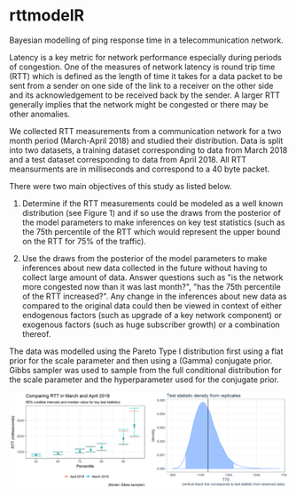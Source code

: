 # rttmodelR
Bayesian modelling of ping response time in a telecommunication network.

Latency is a key metric for network performance especially during periods of congestion. One of the measures of network latency is round trip time (RTT) which is defined as the length of time it takes for a data packet to be sent from a sender on one side of the link to a receiver on the other side and its acknowledgement to be received back by the sender. A larger RTT generally implies that the network might be congested or there may be other anomalies. 

We collected RTT measurements from a communication network for a two month period (March-April 2018) and studied their distribution. Data is split into two datasets, a training dataset corresponding to data from March 2018 and a test dataset corresponding to data from April 2018. All RTT meansurments are in milliseconds and correspond to a 40 byte packet. 

There were two main objectives of this study as listed below.

1. Determine if the RTT measurements could be modeled as a well known distribution (see Figure 1) and if so use the draws from the posterior of the model parameters to make inferences on key test statistics (such as the 75th percentile of the RTT which would represent the upper bound on the RTT for 75% of the traffic).

2. Use the draws from the posterior of the model parameters to make inferences about new data collected in the future without having to collect large amount of data. Answer questions such as "is the network more congested now than it was last month?", "has the 75th percentile of the RTT increased?". Any change in the inferences about new data as compared to the original data could then be viewed in context of either endogenous factors (such as upgrade of a key network component) or exogenous factors (such as huge subscriber growth) or a combination thereof.

The data was modelled using the Pareto Type I distribution first using a flat prior for the scale parameter and then using a (Gamma) conjugate prior. Gibbs sampler was used to sample from the full conditional distribution for the scale parameter and the hyperparameter used for the conjugate prior.

![](https://github.com/aarora79/rttmodelR/raw/master/plots/figure4.png)


